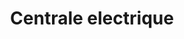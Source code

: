 ---
title: Centrale electrique
longTitle: 'Centrale électrique'
tags:
- gccommon
french:
- "[[Electric power stations]]"
---
